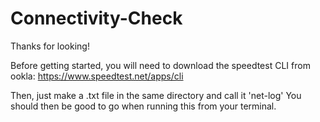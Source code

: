 # Connectivity-Check
Thanks for looking!


Before getting started, you will need to download the speedtest CLI from ookla:
https://www.speedtest.net/apps/cli

Then, just make a .txt file in the same directory and call it 'net-log'
You should then be good to go when running this from your terminal.
